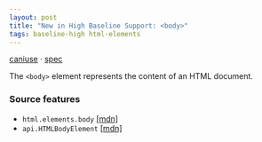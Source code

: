 ```yaml
---
layout: post
title: "New in High Baseline Support: <body>"
tags: baseline-high html-elements
---
```


[caniuse](https://caniuse.com/?search=body) · [spec](https://html.spec.whatwg.org/multipage/sections.html#the-body-element)

The `<body>` element represents the content of an HTML document.

### Source features

- ``html.elements.body`` [[mdn]](https://developer.mozilla.org/en-US/search?q=html.elements.body)
- ``api.HTMLBodyElement`` [[mdn]](https://developer.mozilla.org/en-US/search?q=api.HTMLBodyElement)
